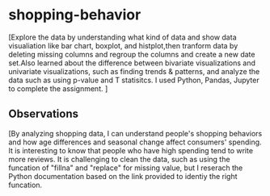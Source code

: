 # shopping-behavior

[Explore the data by understanding what kind of data and show data visualiation like bar chart, boxplot, and histplot,then tranform data by deleting missing columns and regroup the columns and create a new date set.Also learned about the difference between bivariate visualizations and univariate visualizations, such as finding trends & patterns, and analyze the data such as using p-value and T statisitcs. I used Python, Pandas, Jupyter to complete the assignment. ]

## Observations 

[By analyzing shopping data, I can understand people's shopping behaviors and how age differences and seasonal change affect consumers' spending. It is interesting to know that people who have high spending tend to write more reviews. It is challenging to clean the data, such as using the funcation of "fillna" and "replace" for missing value, but I reserach the Python documentation based on the link provided to identiy the right funcation. 

